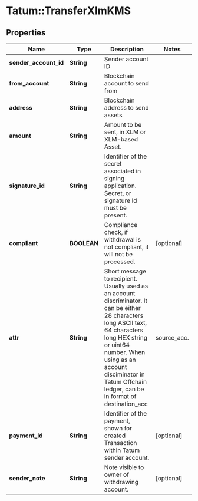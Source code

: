# Tatum::TransferXlmKMS

## Properties
Name | Type | Description | Notes
------------ | ------------- | ------------- | -------------
**sender_account_id** | **String** | Sender account ID | 
**from_account** | **String** | Blockchain account to send from | 
**address** | **String** | Blockchain address to send assets | 
**amount** | **String** | Amount to be sent, in XLM or XLM-based Asset. | 
**signature_id** | **String** | Identifier of the secret associated in signing application. Secret, or signature Id must be present. | 
**compliant** | **BOOLEAN** | Compliance check, if withdrawal is not compliant, it will not be processed. | [optional] 
**attr** | **String** | Short message to recipient. Usually used as an account discriminator. It can be either 28 characters long ASCII text, 64 characters long HEX string or uint64 number. When using as an account disciminator in Tatum Offchain ledger, can be in format of destination_acc|source_acc. | [optional] 
**payment_id** | **String** | Identifier of the payment, shown for created Transaction within Tatum sender account. | [optional] 
**sender_note** | **String** | Note visible to owner of withdrawing account. | [optional] 

